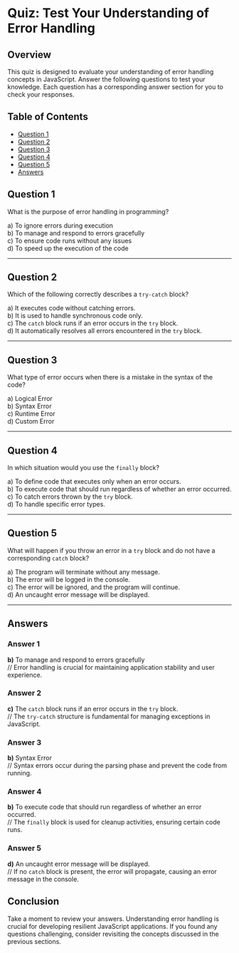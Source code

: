 # Quiz: Test Your Understanding of Error Handling

## Overview

This quiz is designed to evaluate your understanding of error handling concepts in JavaScript. Answer the following questions to test your knowledge. Each question has a corresponding answer section for you to check your responses.

## Table of Contents

- [Question 1](#question-1)
- [Question 2](#question-2)
- [Question 3](#question-3)
- [Question 4](#question-4)
- [Question 5](#question-5)
- [Answers](#answers)

## Question 1

What is the purpose of error handling in programming?

a) To ignore errors during execution  
b) To manage and respond to errors gracefully  
c) To ensure code runs without any issues  
d) To speed up the execution of the code  

---

## Question 2

Which of the following correctly describes a `try-catch` block?

a) It executes code without catching errors.  
b) It is used to handle synchronous code only.  
c) The `catch` block runs if an error occurs in the `try` block.  
d) It automatically resolves all errors encountered in the `try` block.  

---

## Question 3

What type of error occurs when there is a mistake in the syntax of the code?

a) Logical Error  
b) Syntax Error  
c) Runtime Error  
d) Custom Error  

---

## Question 4

In which situation would you use the `finally` block?

a) To define code that executes only when an error occurs.  
b) To execute code that should run regardless of whether an error occurred.  
c) To catch errors thrown by the `try` block.  
d) To handle specific error types.  

---

## Question 5

What will happen if you throw an error in a `try` block and do not have a corresponding `catch` block?

a) The program will terminate without any message.  
b) The error will be logged in the console.  
c) The error will be ignored, and the program will continue.  
d) An uncaught error message will be displayed.  

---

## Answers

### Answer 1
**b)** To manage and respond to errors gracefully  
// Error handling is crucial for maintaining application stability and user experience.

### Answer 2
**c)** The `catch` block runs if an error occurs in the `try` block.  
// The `try-catch` structure is fundamental for managing exceptions in JavaScript.

### Answer 3
**b)** Syntax Error  
// Syntax errors occur during the parsing phase and prevent the code from running.

### Answer 4
**b)** To execute code that should run regardless of whether an error occurred.  
// The `finally` block is used for cleanup activities, ensuring certain code runs.

### Answer 5
**d)** An uncaught error message will be displayed.  
// If no `catch` block is present, the error will propagate, causing an error message in the console.

## Conclusion

Take a moment to review your answers. Understanding error handling is crucial for developing resilient JavaScript applications. If you found any questions challenging, consider revisiting the concepts discussed in the previous sections.
